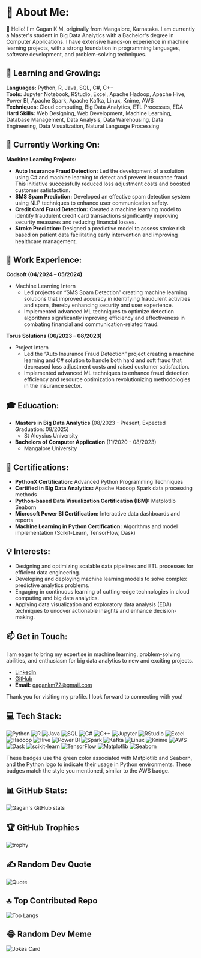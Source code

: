 # 💫 About Me:
👋 Hello! I'm Gagan K M, originally from Mangalore, Karnataka. I am currently a Master's student in Big Data Analytics with a Bachelor's degree in Computer Applications. I have extensive hands-on experience in machine learning projects, with a strong foundation in programming languages, software development, and problem-solving techniques.

## 🌱 Learning and Growing:
**Languages:** Python, R, Java, SQL, C#, C++  
**Tools:** Jupyter Notebook, RStudio, Excel, Apache Hadoop, Apache Hive, Power BI, Apache Spark, Apache Kafka, Linux, Knime, AWS  
**Techniques:** Cloud computing, Big Data Analytics, ETL Processes, EDA  
**Hard Skills:** Web Designing, Web Development, Machine Learning, Database Management, Data Analysis, Data Warehousing, Data Engineering, Data Visualization, Natural Language Processing  

## 🔭 Currently Working On:
**Machine Learning Projects:**
- **Auto Insurance Fraud Detection:** Led the development of a solution using C# and machine learning to detect and prevent insurance fraud. This initiative successfully reduced loss adjustment costs and boosted customer satisfaction.
- **SMS Spam Prediction:** Developed an effective spam detection system using NLP techniques to enhance user communication safety.
- **Credit Card Fraud Detection:** Created a machine learning model to identify fraudulent credit card transactions significantly improving security measures and reducing financial losses.
- **Stroke Prediction:** Designed a predictive model to assess stroke risk based on patient data facilitating early intervention and improving healthcare management.

## 💼 Work Experience:
**Codsoft (04/2024 – 05/2024)**
- Machine Learning Intern
  - Led projects on “SMS Spam Detection” creating machine learning solutions that improved accuracy in identifying fraudulent activities and spam, thereby enhancing security and user experience.
  - Implemented advanced ML techniques to optimize detection algorithms significantly improving efficiency and effectiveness in combating financial and communication-related fraud.

**Torus Solutions (06/2023 – 08/2023)**
- Project Intern
  - Led the “Auto Insurance Fraud Detection” project creating a machine learning and C# solution to handle both hard and soft fraud that decreased loss adjustment costs and raised customer satisfaction.
  - Implemented advanced ML techniques to enhance fraud detection efficiency and resource optimization revolutionizing methodologies in the insurance sector.

## 🎓 Education:
- **Masters in Big Data Analytics** (08/2023 - Present, Expected Graduation: 08/2025)
  - St Aloysius University
- **Bachelors of Computer Application** (11/2020 - 08/2023)
  - Mangalore University

## 📜 Certifications:
- **PythonX Certification:** Advanced Python Programming Techniques
- **Certified in Big Data Analytics:** Apache Hadoop Spark data processing methods
- **Python-based Data Visualization Certification (IBM):** Matplotlib Seaborn
- **Microsoft Power BI Certification:** Interactive data dashboards and reports
- **Machine Learning in Python Certification:** Algorithms and model implementation (Scikit-Learn, TensorFlow, Dask)

## 💡 Interests:
- Designing and optimizing scalable data pipelines and ETL processes for efficient data engineering.
- Developing and deploying machine learning models to solve complex predictive analytics problems.
- Engaging in continuous learning of cutting-edge technologies in cloud computing and big data analytics.
- Applying data visualization and exploratory data analysis (EDA) techniques to uncover actionable insights and enhance decision-making.

## 📫 Get in Touch:
I am eager to bring my expertise in machine learning, problem-solving abilities, and enthusiasm for big data analytics to new and exciting projects.

- [LinkedIn](https://www.linkedin.com/in/gagan-k-m-a0580b285)
- [GitHub](https://www.github.com/Gagan-KM)
- **Email:** gagankm72@gmail.com

Thank you for visiting my profile. I look forward to connecting with you!

## 💻 Tech Stack:
![Python](https://img.shields.io/badge/Python-%2314354C.svg?style=for-the-badge&logo=python&logoColor=white)
![R](https://img.shields.io/badge/R-%23276DC3.svg?style=for-the-badge&logo=r&logoColor=white)
![Java](https://img.shields.io/badge/Java-%23ED8B00.svg?style=for-the-badge&logo=java&logoColor=white)
![SQL](https://img.shields.io/badge/SQL-%230175C2.svg?style=for-the-badge&logo=sql&logoColor=white)
![C#](https://img.shields.io/badge/C%23-%23239120.svg?style=for-the-badge&logo=c-sharp&logoColor=white)
![C++](https://img.shields.io/badge/C++-%2300599C.svg?style=for-the-badge&logo=c%2B%2B&logoColor=white)
![Jupyter](https://img.shields.io/badge/Jupyter-%23F37626.svg?style=for-the-badge&logo=jupyter&logoColor=white)
![RStudio](https://img.shields.io/badge/RStudio-%23007ACC.svg?style=for-the-badge&logo=rstudio&logoColor=white)
![Excel](https://img.shields.io/badge/Excel-%23217346.svg?style=for-the-badge&logo=microsoft-excel&logoColor=white)
![Hadoop](https://img.shields.io/badge/Hadoop-%23007ACC.svg?style=for-the-badge&logo=apache-hadoop&logoColor=white)
![Hive](https://img.shields.io/badge/Hive-%23FFA500.svg?style=for-the-badge&logo=apache-hive&logoColor=white)
![Power BI](https://img.shields.io/badge/Power%20BI-%23F2C811.svg?style=for-the-badge&logo=power-bi&logoColor=black)
![Spark](https://img.shields.io/badge/Spark-%23E25A1C.svg?style=for-the-badge&logo=apache-spark&logoColor=white)
![Kafka](https://img.shields.io/badge/Kafka-%2300796D.svg?style=for-the-badge&logo=apache-kafka&logoColor=white)
![Linux](https://img.shields.io/badge/Linux-%23FCC624.svg?style=for-the-badge&logo=linux&logoColor=black)
![Knime](https://img.shields.io/badge/Knime-%23FCC624.svg?style=for-the-badge&logo=knime&logoColor=black)
![AWS](https://img.shields.io/badge/AWS-%23FF9900.svg?style=for-the-badge&logo=amazon-aws&logoColor=black)
![Dask](https://img.shields.io/badge/Dask-%235976AB.svg?style=for-the-badge&logo=dask&logoColor=white)
![scikit-learn](https://img.shields.io/badge/scikit--learn-%23F7931E.svg?style=for-the-badge&logo=scikit-learn&logoColor=white)
![TensorFlow](https://img.shields.io/badge/TensorFlow-%23FF6F00.svg?style=for-the-badge&logo=tensorflow&logoColor=white)
![Matplotlib](https://img.shields.io/badge/Matplotlib-%2343B02A.svg?style=for-the-badge&logo=python&logoColor=white)
![Seaborn](https://img.shields.io/badge/Seaborn-%2343B02A.svg?style=for-the-badge&logo=python&logoColor=white)

These badges use the green color associated with Matplotlib and Seaborn, and the Python logo to indicate their usage in Python environments.
These badges match the style you mentioned, similar to the AWS badge.

## 📊 GitHub Stats:
![Gagan's GitHub stats](https://github-readme-stats.vercel.app/api?username=Gagan-KM&show_icons=true&theme=radical)

## 🏆 GitHub Trophies
![trophy](https://github-profile-trophy.vercel.app/?username=Gagan-KM&theme=dracula)

## ✍️ Random Dev Quote
![Quote](https://quotes-github-readme.vercel.app/api?type=horizontal&theme=radical)

## 🔝 Top Contributed Repo
![Top Langs](https://github-readme-stats.vercel.app/api/top-langs/?username=Gagan-KM&theme=radical&layout=compact)

## 😂 Random Dev Meme
![Jokes Card](https://readme-jokes.vercel.app/api?theme=radical)
